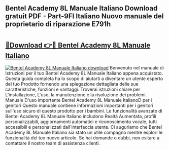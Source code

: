 ## Bentel Academy 8L Manuale Italiano Download gratuit PDF - Part-9FI Italiano Nuovo manuale del proprietario di riparazione E791h

# <h2><a href="http://dfb587.blite.top/?on=Bentel+Academy+8L+Manuale+Italiano">🔗Download 👉🔴 Bentel Academy 8L Manuale Italiano</a></h2>

[![Bentel Academy 8L Manuale Italiano download](https://i.imgur.com/lujVjoI.png)](http://dfb587.blite.top/?on=Bentel+Academy+8L+Manuale+Italiano)
Benvenuto nel manuale di Istruzioni per il tuo Bentel Academy 8L Manuale Italiano appena acquistato. Questa guida completa ha lo scopo di aiutarti a diventare un utente esperto del tuo Prodotto fornendo una spiegazione dettagliata delle sue caratteristiche, funzioni e vantaggi. Troverai istruzioni chiare per L'installazione, L'uso, la manutenzione e la risoluzione dei problemi. Manuale D'uso importante Bentel Academy 8L Manuale ItalianoD per i genitori Questo manuale contiene informazioni importanti per i genitori sull'uso sicuro di questo prodotto per i bambini. Le funzionalità avanzate di Bentel Academy 8L Manuale Italiano includono Realtà Aumentata, profili personalizzabili, aggiornamenti automatici e riconoscimento vocale, tutti accessibili e personalizzati dall'interfaccia utente. Ci auguriamo che Bentel Academy 8L Manuale Italiano sia stato un utile compagno mentre esplori le funzionalità del tuo nuovo articolo. Se hai domande o dubbi, non esitare a contattare il nostro team di assistenza clienti.
